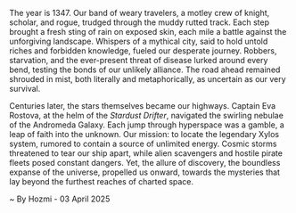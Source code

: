 
The year is 1347.  Our band of weary travelers, a motley crew of knight, scholar, and rogue, trudged through the muddy rutted track.  Each step brought a fresh sting of rain on exposed skin, each mile a battle against the unforgiving landscape.  Whispers of a mythical city, said to hold untold riches and forbidden knowledge, fueled our desperate journey.  Robbers, starvation, and the ever-present threat of disease lurked around every bend, testing the bonds of our unlikely alliance.  The road ahead remained shrouded in mist, both literally and metaphorically, as uncertain as our very survival.

Centuries later, the stars themselves became our highways.  Captain Eva Rostova, at the helm of the *Stardust Drifter*, navigated the swirling nebulae of the Andromeda Galaxy.  Each jump through hyperspace was a gamble, a leap of faith into the unknown.  Our mission: to locate the legendary Xylos system, rumored to contain a source of unlimited energy.  Cosmic storms threatened to tear our ship apart, while alien scavengers and hostile pirate fleets posed constant dangers.  Yet, the allure of discovery, the boundless expanse of the universe, propelled us onward, towards the mysteries that lay beyond the furthest reaches of charted space.

~ By Hozmi - 03 April 2025
